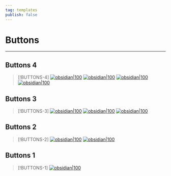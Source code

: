 ```yaml
---
tag: templates
publish: false
---
```

# Buttons
--- 

## Buttons 4
> [!BUTTONS-4]
[![obsidian|100](https://forum.obsidian.md/uploads/default/original/1X/bf119bd48f748f4fd2d65f2d1bb05d3c806883b5.png)](https://forum.obsidian.md/t/embed-hyperlink-into-image-icon/32654)
[![obsidian|100](https://forum.obsidian.md/uploads/default/original/1X/bf119bd48f748f4fd2d65f2d1bb05d3c806883b5.png)](https://forum.obsidian.md/t/embed-hyperlink-into-image-icon/32654)
[![obsidian|100](https://forum.obsidian.md/uploads/default/original/1X/bf119bd48f748f4fd2d65f2d1bb05d3c806883b5.png)](https://forum.obsidian.md/t/embed-hyperlink-into-image-icon/32654)
[![obsidian|100](https://forum.obsidian.md/uploads/default/original/1X/bf119bd48f748f4fd2d65f2d1bb05d3c806883b5.png)](https://forum.obsidian.md/t/embed-hyperlink-into-image-icon/32654)

## Buttons 3
> [!BUTTONS-3]
[![obsidian|100](https://forum.obsidian.md/uploads/default/original/1X/bf119bd48f748f4fd2d65f2d1bb05d3c806883b5.png)](https://forum.obsidian.md/t/embed-hyperlink-into-image-icon/32654)
[![obsidian|100](https://forum.obsidian.md/uploads/default/original/1X/bf119bd48f748f4fd2d65f2d1bb05d3c806883b5.png)](https://forum.obsidian.md/t/embed-hyperlink-into-image-icon/32654)
[![obsidian|100](https://forum.obsidian.md/uploads/default/original/1X/bf119bd48f748f4fd2d65f2d1bb05d3c806883b5.png)](https://forum.obsidian.md/t/embed-hyperlink-into-image-icon/32654)

## Buttons 2
> [!BUTTONS-2]
[![obsidian|100](https://forum.obsidian.md/uploads/default/original/1X/bf119bd48f748f4fd2d65f2d1bb05d3c806883b5.png)](https://forum.obsidian.md/t/embed-hyperlink-into-image-icon/32654)
[![obsidian|100](https://forum.obsidian.md/uploads/default/original/1X/bf119bd48f748f4fd2d65f2d1bb05d3c806883b5.png)](https://forum.obsidian.md/t/embed-hyperlink-into-image-icon/32654)

## Buttons 1
> [!BUTTONS-1]
[![obsidian|100](https://forum.obsidian.md/uploads/default/original/1X/bf119bd48f748f4fd2d65f2d1bb05d3c806883b5.png)](https://forum.obsidian.md/t/embed-hyperlink-into-image-icon/32654)